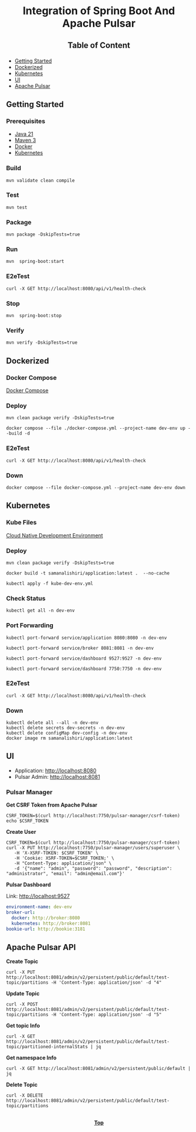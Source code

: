 # <p align="center">Integration of Spring Boot And Apache Pulsar</p>

## <p align="center"> Table of Content </p>

* [Getting Started](#getting-started)
* [Dockerized](#dockerized)
* [Kubernetes](#kubernetes)
* [UI](#ui )
* [Apache Pulsar](#apache-pulsar)

## Getting Started

### Prerequisites

* [Java 21](https://www.oracle.com/java/technologies/downloads)
* [Maven 3](https://maven.apache.org/index.html)
* [Docker](https://www.docker.com)
* [Kubernetes](https://kubernetes.io)

### Build

```shell
mvn validate clean compile 
```

### Test

```shell
mvn test
```

### Package

```shell
mvn package -DskipTests=true
```

### Run

```shell
mvn  spring-boot:start
```

### E2eTest

```shell
curl -X GET http://localhost:8080/api/v1/health-check
```

### Stop

```shell
mvn  spring-boot:stop
```

### Verify

```shell
mvn verify -DskipTests=true
```

## Dockerized

### Docker Compose

[Docker Compose](docker-compose.yml)

### Deploy

```shell
mvn clean package verify -DskipTests=true
```

```shell
docker compose --file ./docker-compose.yml --project-name dev-env up --build -d
```

### E2eTest

```shell
curl -X GET http://localhost:8080/api/v1/health-check
```

### Down

```shell
docker compose --file docker-compose.yml --project-name dev-env down
```

## Kubernetes

### Kube Files

[Cloud Native Development Environment](kube-dev-env.yml)

### Deploy

```shell
mvn clean package verify -DskipTests=true
```

```shell
docker build -t samanalishiri/application:latest .  --no-cache
```

```shell
kubectl apply -f kube-dev-env.yml
```

### Check Status

```shell
kubectl get all -n dev-env
```

### Port Forwarding

```shell
kubectl port-forward service/application 8080:8080 -n dev-env
```

```shell
kubectl port-forward service/broker 8081:8081 -n dev-env
```

```shell
kubectl port-forward service/dashboard 9527:9527 -n dev-env
```

```shell
kubectl port-forward service/dashboard 7750:7750 -n dev-env
```

### E2eTest

```shell
curl -X GET http://localhost:8080/api/v1/health-check
```

### Down

```shell
kubectl delete all --all -n dev-env
kubectl delete secrets dev-secrets -n dev-env
kubectl delete configMap dev-config -n dev-env
docker image rm samanalishiri/application:latest
```

## UI

* Application: [http://localhost:8080](http://localhost:8080)
* Pulsar Admin: [http://localhost:8081](http://localhost:8081)

### Pulsar Manager

**Get CSRF Token from Apache Pulsar**

```shell
CSRF_TOKEN=$(curl http://localhost:7750/pulsar-manager/csrf-token)
echo $CSRF_TOKEN
```

**Create User**

```shell
CSRF_TOKEN=$(curl http://localhost:7750/pulsar-manager/csrf-token)
curl -X PUT http://localhost:7750/pulsar-manager/users/superuser \
   -H 'X-XSRF-TOKEN: $CSRF_TOKEN' \
   -H 'Cookie: XSRF-TOKEN=$CSRF_TOKEN;' \
   -H "Content-Type: application/json" \
   -d '{"name": "admin", "password": "password", "description": "administrator", "email": "admin@email.com"}'
```

**Pulsar Dashboard**

Link: [http://localhost:9527](http://localhost:9527)

```yaml
environment-name: dev-env
broker-url:
  docker: http://broker:8080
  kubernetes: http://broker:8081
bookie-url: http://bookie:3181
```

## Apache Pulsar API

**Create Topic**

```shell
curl -X PUT http://localhost:8081/admin/v2/persistent/public/default/test-topic/partitions -H 'Content-Type: application/json' -d "4"
```

**Update Topic**

```shell
curl -X POST http://localhost:8081/admin/v2/persistent/public/default/test-topic/partitions -H 'Content-Type: application/json' -d "5"
```

**Get topic Info**

```shell
curl -X GET http://localhost:8081/admin/v2/persistent/public/default/test-topic/partitioned-internalStats | jq
```

**Get namespace Info**

```shell
curl -X GET http://localhost:8081/admin/v2/persistent/public/default | jq
```

**Delete Topic**

```shell
curl -X DELETE http://localhost:8081/admin/v2/persistent/public/default/test-topic/partitions
```

##

**<p align="center"> [Top](#integration-of-spring-boot-and-apache-pulsar) </p>**

